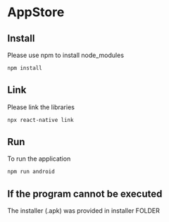 # AppStore

## Install
Please use npm to install node_modules
```bash
npm install
```

## Link
Please link the libraries
```bash
npx react-native link
```

## Run
To run the application
```bash
npm run android
```

## If the program cannot be executed
The installer (.apk) was provided in installer FOLDER 
